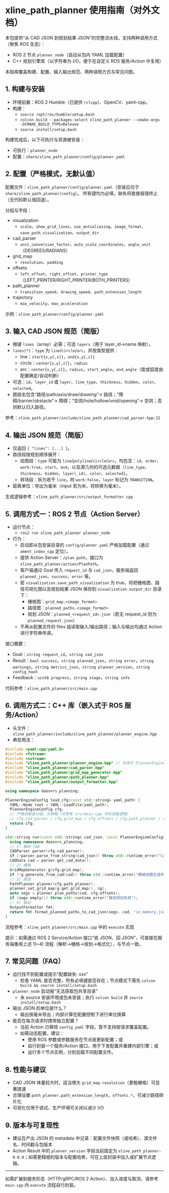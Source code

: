 # xline_path_planner 使用指南（对外文档）

本包提供“从 CAD JSON 到规划结果 JSON”的完整流水线，支持两种调用方式（聚焦 ROS 生态）：
- ROS 2 节点 `planner_node`（自动从包内 YAML 加载配置）
- C++ 规划引擎库（以字符串为 I/O，便于在自定义 ROS 服务/Action 中复用）

本指南覆盖构建、配置、输入输出规范、两种调用方式与常见问题。

## 1. 构建与安装

- 环境前置：ROS 2 Humble（已提供 `rclcpp`）、OpenCV、yaml-cpp。
- 构建：
  - `source /opt/ros/humble/setup.bash`
  - `colcon build --packages-select xline_path_planner --cmake-args -DCMAKE_BUILD_TYPE=Release`
  - `source install/setup.bash`

构建完成后，以下可执行与资源被安装：
- 可执行：`planner_node`
- 配置：`share/xline_path_planner/config/planner.yaml`

## 2. 配置（严格模式，无默认值）

配置文件：`xline_path_planner/config/planner.yaml`（安装后位于 `share/xline_path_planner/config`）。
所有键均为必填，缺失将直接报错终止（无代码默认值回退）。

分组与字段：
- visualization
  - `scale`、`show_grid_lines`、`use_antialiasing`、`image_format`、`save_path_visualization`、`output_dir`
- cad_parser
  - `unit_conversion_factor`、`auto_scale_coordinates`、`angle_unit`（DEGREES/RADIANS）
- grid_map
  - `resolution`、`padding`
- offsets
  - `left_offset`、`right_offset`、`printer_type`（LEFT_PRINTER/RIGHT_PRINTER/BOTH_PRINTERS）
- path_planner
  - `transition_speed`、`drawing_speed`、`path_extension_length`
- trajectory
  - `max_velocity`、`max_acceleration`

示例：`xline_path_planner/config/planner.yaml`

## 3. 输入 CAD JSON 规范（简版）

- 根键 `lines`（array）必需；可选 `layers`（用于 layer_id→name 映射）。
- `lines[*]`：`type` 为 `line`/`circle`/`arc`，并按类型提供：
  - line：`start{x,y[,z]}`，`end{x,y[,z]}`
  - circle：`center{x,y[,z]}`，`radius`
  - arc：`center{x,y[,z]}`，`radius`，`start_angle`，`end_angle`（度或弧度由配置确定/自动判断）
- 可选：`id`、`layer_id` 或 `layer`、`line_type`、`thickness`、`hidden`、`color`、`selected`。
- 图层名包含“路径/path/axis/draw/drawing”→ 路径；“障碍/barrier/obstacle”→ 障碍；“空洞/hole/hollow/void/opening”→ 空洞；否则默认归入路径。

参考：`xline_path_planner/include/xline_path_planner/cad_parser.hpp:22`

## 4. 输出 JSON 规范（简版）

- 仅返回 `{ "lines": [...] }`。
- 路径段按规划顺序展开：
  - 绘图段：`type` 可能为 `line`/`polyline`/`circle`/`arc`，均包含：`id`、`order`、`work:true`、`start`、`end`，以及源几何的可选元数据（`line_type`、`thickness`、`hidden`、`layer(_id)`、`color`、`selected`）。
  - 转场段：拆为若干 `line`，附 `work:false`，`layer` 标记为 `TRANSITION`。
- 距离单位：导出为毫米（input 若为米，将转换为毫米）。

生成逻辑参考：`xline_path_planner/src/output_formatter.cpp`

## 5. 调用方式一：ROS 2 节点（Action Server）

- 运行节点：
  - `ros2 run xline_path_planner planner_node`
- 行为：
  - 启动即从包安装目录的 `config/planner.yaml` 严格加载配置（通过 `ament_index_cpp` 定位）。
  - 提供 Action Server：`/plan_path`，接口为 `xline_path_planner/action/PlanPath`。
  - 客户端通过 Goal 传入 `request_id` 与 `cad_json`，服务端返回 `planned_json`、`success`、`error` 等。
  - 若 `visualization.save_path_visualization` 为 true，将把栅格图、路径可视化图以及规划结果 JSON 保存到 `visualization.output_dir` 目录下：
    - 栅格图：`grid_map.<image_format>`
    - 路径图：`planned_paths.<image_format>`
    - 规划 JSON：`planned_<request_id>.json`（若无 request_id 则为 `planned_request.json`）
  - 不再从配置文件的 files 组读取输入/输出路径；输入与输出均通过 Action 进行字符串传递。

接口概要：
- Goal：`string request_id`，`string cad_json`
- Result：`bool success`，`string planned_json`，`string error`，`string warnings`，`string metrics_json`，`string planner_version`，`string config_hash`
- Feedback：`uint8 progress`，`string stage`，`string info`

代码参考：`xline_path_planner/src/main.cpp`

## 6. 调用方式二：C++ 库（嵌入式于 ROS 服务/Action）

- 头文件：`xline_path_planner/include/xline_path_planner/planner_engine.hpp`
- 典型用法：

```cpp
#include <yaml-cpp/yaml.h>
#include <fstream>
#include <sstream>
#include "xline_path_planner/planner_engine.hpp" // 仅用于 PlannerEngineConfig 定义
#include "xline_path_planner/cad_parser.hpp"
#include "xline_path_planner/grid_map_generator.hpp"
#include "xline_path_planner/path_planner.hpp"
#include "xline_path_planner/output_formatter.hpp"

using namespace daosnrs_planning;

PlannerEngineConfig load_cfg(const std::string& yaml_path) {
  YAML::Node root = YAML::LoadFile(yaml_path);
  PlannerEngineConfig cfg;
  // 严格读取各分组，示例略（可参考 src/main.cpp 中的加载逻辑）
  // cfg.cad_parser / cfg.grid_map / cfg.offsets / cfg.path_planner / cfg.trajectory
  return cfg;
}

std::string run(const std::string& cad_json, const PlannerEngineConfig& cfg) {
  using namespace daosnrs_planning;
  // 1) 解析 CAD
  CADParser parser(cfg.cad_parser);
  if (!parser.parse_from_string(cad_json)) throw std::runtime_error("CAD JSON 解析失败");
  CADData cad = parser.get_cad_data();
  // 2) 栅格
  GridMapGenerator g(cfg.grid_map);
  if (!g.generate_from_cad(cad)) throw std::runtime_error("栅格地图生成失败");
  // 3) 路径
  PathPlanner planner(cfg.path_planner);
  planner.set_grid_map(g.get_grid_map(), &g);
  auto segs = planner.plan_paths(cad, cfg.offsets);
  if (segs.empty()) throw std::runtime_error("路径规划失败");
  // 4) 输出
  OutputFormatter fmt;
  return fmt.format_planned_paths_to_cad_json(segs, cad, "in_memory.json").dump(2);
}
```

流程参考：`xline_path_planner/src/main.cpp` 中的 `execute` 实现

提示：如需通过 ROS 2 Service/Action 接口“收 JSON、回 JSON”，可直接在服务端重用上述 1)~4) 流程（解析→栅格→规划→格式化），与节点一致。

## 7. 常见问题（FAQ）

- 运行找不到配置或提示“配置缺失: xxx”
  - 检查 YAML 是否完整，所有必填键是否存在；节点模式下需先 `colcon build && source install/setup.bash`
- `planner_node` 启动报“无法获取包共享目录”
  - 未 source 安装环境或包未安装；执行 `colcon build` 并 `source install/setup.bash`
- 输出 JSON 的单位是什么？
  - 输出按毫米导出；内部计算在配置控制下进行单位换算
- 能否在每次请求时携带独立配置？
  - 当前 Action 已移除 `config_yaml` 字段，暂不支持按请求覆盖配置。
  - 如需动态配置，建议：
    - 使用 ROS 参数或参数服务在节点层更新配置；或
    - 自行封装一个服务/Action 接口，用于下发配置并重建内部引擎；或
    - 运行多个节点实例，分别加载不同配置文件。

## 8. 性能与建议

- CAD JSON 体量较大时，适当增大 `grid_map.resolution`（更粗栅格）可显著提速
- 合理设置 `path_planner.path_extension_length`、`offsets.*`，可减少路径碎片化
- 可视化仅用于调试，生产环境可关闭以减少 I/O

## 9. 版本与可复现性

- 建议在产出 JSON 的 metadata 中记录：配置文件快照（或哈希）、源文件名、时间戳与包版本
- Action Result 中的 `planner_version` 字段当前固定为 `xline_path_planner-0.0.0`；如需更精细的版本与配置哈希，可在上层封装中加入或扩展节点逻辑。

---

如需扩展到服务形态（HTTP/gRPC/ROS 2 Action）、加入进度与取消，请参考 `main.cpp` 内 `execute` 流程自行封装。
